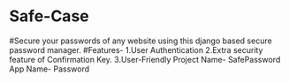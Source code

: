 # Safe-Case
#Secure your passwords of any website using this django based secure password manager.
#Features-
1.User Authentication
2.Extra security feature of Confirmation Key.
3.User-Friendly
Project Name- SafePassword
App Name- Password
